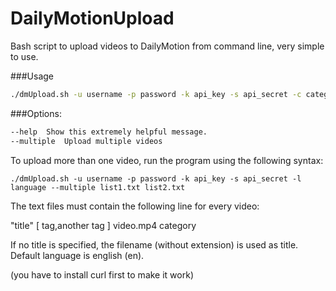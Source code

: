 DailyMotionUpload
=================

Bash script to upload videos to DailyMotion from command line, very simple to use.

###Usage
```bash
./dmUpload.sh -u username -p password -k api_key -s api_secret -c category [ -t "title" ] [ -l language ] video.mp4 [ tag,another tag ]
```


###Options:
```bash 
--help	Show this extremely helpful message.
--multiple	Upload multiple videos
```

To upload more than one video, run the program using the following syntax:

```./dmUpload.sh -u username -p password -k api_key -s api_secret -l language --multiple list1.txt list2.txt```

The text files must contain the following line for every video:

"title" [ tag,another tag ] video.mp4 category

If no title is specified, the filename (without extension) is used as title.
Default language is english (en).

(you have to install curl first to make it work)
